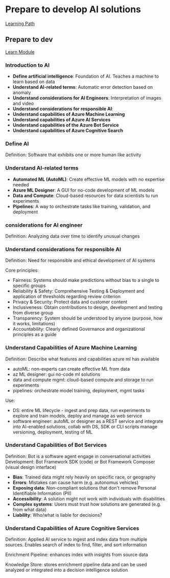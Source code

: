 # Prepare to develop AI solutions

[Learning Path](https://learn.microsoft.com/en-us/training/modules/prepare-to-develop-ai-solutions-azure/)

## Prepare to dev
[Learn Module](https://learn.microsoft.com/training/modules/get-started-ai-fundamentals/?WT.mc_id=academic-0000-alfredodeza)

### Introduction to AI

- **Define artificial intelligence**: Foundation of AI. Teaches a machine to learn based on data
- **Understand AI-related terms**: Automatic error detection based on anomaly
- **Understand considerations for AI Engineers**: Interpretation of images and video
- **Understand considerations for responsible AI**:
- **Understand capabilities of Azure Machine Learning**
- **Understand capabilities of Azure AI Services**
- **Understand capabilities of the Azure Bot Service**
- **Understand capabilities of Azure Cognitive Search**


### Define AI

Definition: Software that exhibits one or more human like activity


### Understand AI-related terms

- **Automated ML (AutoML)**: Create effective ML models with no expertise needed
- **Azure ML Designer**: A GUI for no-code development of ML models
- **Data and Compute**: Cloud-based resources for data scientists tu run experiments
- **Pipelines**: A way to orchestrate tasks like training, validation, and deployment

### considerations for AI engineer

Definition: Analyzing data over time to identify unusual changes

### Understand considerations for responsible AI

Definition: Need for responsible and ethical development of AI systems

Core principles:

- Fairness: Systems should make predictions without bias to a single to specific groups
- Reliability & Safety: Comprehensive Testing & Deployment and application of thresholds regarding review criterion
- Privacy & Security: Protect data and customer content
- Inclusiveness: Obtain contributions to design, development and testing from diverse group
- Transparency: System should be understood by anyone (purpose, how it works, limitations)
- Accountability: Clearly defined Governance and organizational principles as a guide

### Understand Capabilities of Azure Machine Learning

Definition: Describe what features and capabilities azure ml has available

- autoML: non-experts can create effective ML from data
- az ML designer: gui no-code ml solutions
- data and compute mgmt: cloud-based compute and storage to run experiments
- pipelines: orchestrate model training, deployment, mgmt tasks

Use:
- DS: entire ML lifecycle - ingest and prep data, run experiments to explore and train models, deploy and manage as web service
- software engineer: autoML or designer as a REST service and integrate into AI-enabled solutions, collab with DS, SDK or CLI scripts manage versioning, deployment, testing of ML

### Understand Capabilities of Bot Services

Definition: Bot is a software agent engage in conversational activities
Development: Bot Framework SDK (code) or Bot Framework Composer (visual design interface)

- **Bias**: Trained data might rely heavily on specific race, or geography
- **Errors**: Mistakes can cause harm (e.g. autonomus vehicles)
- **Exposing data**: Non-compliant solutions that don't remove Personal Identifiable Information (PII)
- **Accessibility**: A solution might not work with individuals with disabilities
- **Complex systems**: Users must trust how solutions are generated (e.g. from what data)
- **Liability**:  Who/what is liable for decisions?

### Understand Capabilities of Azure Cognitive Services
Definition: Applied AI service to ingest and index data from multiple sources. Enables search of index to find, filter, and sort information

Enrichment Pipeline: enhances index with insights from source data

Knowledge Store: stores enrichment pipeline data and can be used analyzed or integrated into a decision intelligence solution
